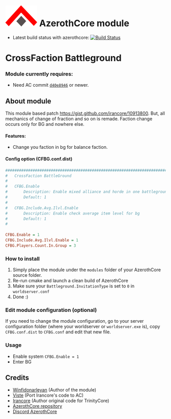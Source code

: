 # ![logo](https://raw.githubusercontent.com/azerothcore/azerothcore.github.io/master/images/logo-github.png) AzerothCore module
- Latest build status with azerothcore: [![Build Status](https://travis-ci.org/azerothcore/mod-cfbg.svg?branch=master)](https://travis-ci.org/azerothcore/mod-cfbg)
# CrossFaction Battleground

### Module currently requires:
* Need AC commit [`d40e8946`](https://github.com/azerothcore/azerothcore-wotlk/commit/d40e8946180129b39172c2a1b4d690aa71723917) or newer.

## About module
This module based patch https://gist.github.com/irancore/10913800. 
But, all mechanics of change of fraction and so on is remade. Faction change occurs only for BG and nowhere else.

#### Features:
- Change you faction in bg for balance faction.

#### Config option (CFBG.conf.dist)
```ini
###################################################################################################
#   CrossFaction BattleGround
#   
#   CFBG.Enable
#       Description: Enable mixed alliance and horde in one battleground 
#       Default: 1
#
#   CFBG.Include.Avg.Ilvl.Enable
#       Description: Enable check average item level for bg
#       Default: 1
#

CFBG.Enable = 1
CFBG.Include.Avg.Ilvl.Enable = 1
CFBG.Players.Count.In.Group = 3
```

### How to install
1. Simply place the module under the `modules` folder of your AzerothCore source folder.
2. Re-run cmake and launch a clean build of AzerothCore
3. Make sure your `Battleground.InvitationType` is set to `0` in `worldserver.conf`
4. Done :)

### Edit module configuration (optional)
If you need to change the module configuration, go to your server configuration folder (where your worldserver or `worldserver.exe` is), copy `CFBG.conf.dist` to `CFBG.conf` and edit that new file.

### Usage
- Enable system `CFBG.Enable = 1`
- Enter BG

## Credits
- [Winfidonarleyan](https://github.com/Winfidonarleyan) (Author of the module)
- [Viste](https://github.com/Viste) (Port Irancore's code to AC)
- [Irancore](https://github.com/Irancore) (Author original code for TrinityCore)
- [AzerothCore repository](https://github.com/azerothcore/azerothcore-wotlk)
- [Discord AzerothCore](https://discord.gg/PaqQRkd)
